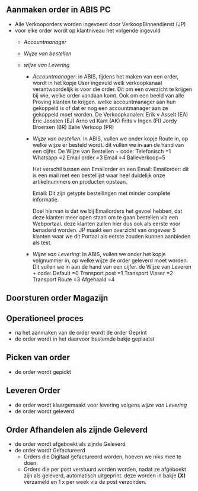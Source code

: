 ## Aanmaken order in ABIS PC

  - Alle Verkooporders worden ingevoerd door VerkoopBinnendienst (JP)
  - voor elke order wordt op klantniveau het volgende ingevuld
    - *Accountmanager*
    - *Wijze van bestellen*
    - *wijze van Levering*

      - *Accountmanager*:
        in ABIS, tijdens het maken van een order, wordt in het kopje User ingevuld welk verkoopkanaal verantwoordelijk is voor die order. Dit om een overzicht te krijgen bij wie, welke order vandaan komt. Ook om een beeld van alle Proving klanten te krijgen. welke accountmanager aan hun gekoppeld is of dat er nog een accountmanager aan ze gekoppeld moet worden.
        De Verkoopkanalen:
        Erik v Asselt (EA)
        Eric Joosten  (EJ)
        Arno vd Kant  (AK)
        Frits v Ingen (FI)
        Jordy Broersen (BR)
        Balie Verkoop  (PR)

      - *Wijze van bestellen*:
        In ABIS, vullen we onder kopje Route in, op welke wijze er besteld wordt. dit vullen we in aan de hand van een cijfer.
        De Wijze van Bestellen + code:
        Telefonisch =1
        Whatsapp    =2
        Email order =3
        Email       =4
        Balieverkoop=5

        Het verschil tussen een Emailorder en een Email:
        Emailorder: dit is een mail met een bestellijst waar heel duidelijk onze artikelnummers en producten opstaan.

        Email: Dit zijn getypte bestellingen met minder complete informatie.

        Doel hiervan is dat we bij Emailorders het gevoel hebben, dat deze klanten meer open staan om te gaan bestellen via een Webportaal. deze klanten zullen hier dus ook als eerste voor benaderd worden. JP maakt een overzicht van ongeveer 5 klanten waar we dit Portaal als eerste zouden kunnen aanbieden als test.

      - *Wijze van Levering*:
        In ABIS, vullen we onder het kopje volgnummer in, op welke wijze de order geleverd moet worden. Dit vullen we in aan de hand van een cijfer.
        de Wijze van Leveren + code:
        Default                     =0
        Transport post              =1
        Transport Visser            =2
        Transport Route             =3
        Afgehaald                   =4
## Doorsturen order Magazijn

## **Operationeel proces**   

  - na het aanmaken van de order wordt de order Geprint
  - de order wordt in het daarvoor bestemde bakje geplaatst
## Picken van order

  - de order wordt gepickt
## Leveren Order

  - de order wordt klaargemaakt voor levering volgens *wijze van Levering*
  - de order wordt geleverd
## Order Afhandelen als zijnde Geleverd

  - de order wordt afgeboekt als zijnde Geleverd
  - de order wordt Gefactureerd
    - Orders die Digitaal gefactureerd worden, hoeven we niks mee te doen.
    - Orders die per post verstuurd worden worden, nadat ze afgeboekt zijn als geleverd, automatisch uitgeprint. deze worden in bakje **(X)** verzameld en 1 x per week via de post verzonden.
